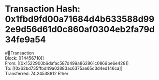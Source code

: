 
Transaction Hash: 0x1fbd9fd00a71684d4b633588d992e9d56d61d0c860af0304eb2fa79d34fe9a54
====================================================================================
  
#💸Transaction  
Block: [[14456710]]  
From: [[0x1522900b6dafac587d499a862861c0869be6e428]]  
To: [[0x62bd735ffbd49a02883ac6375aa65c3d4ed146ca]]  
Transferred: 74.24538812 Ether